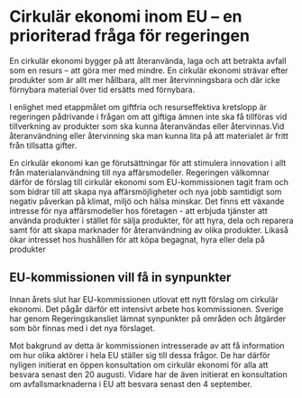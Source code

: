 # Cirkulär ekonomi inom EU – en prioriterad fråga för regeringen

En cirkulär ekonomi bygger på att återanvända, laga och att betrakta avfall som en resurs – att göra mer med mindre. En cirkulär ekonomi strävar efter produkter som är allt mer hållbara, allt mer återvinningsbara och där icke förnybara material över tid ersätts med förnybara.


I enlighet med etappmålet om giftfria och resurseffektiva kretslopp är regeringen pådrivande i frågan om att giftiga ämnen inte ska få tillföras vid tillverkning av produkter som ska kunna återanvändas eller återvinnas.Vid återanvändning eller återvinning ska man kunna lita på att materialet är fritt från tillsatta gifter.

En cirkulär ekonomi kan ge förutsättningar för att stimulera innovation i allt från materialanvändning till nya affärsmodeller. Regeringen välkomnar därför de förslag till cirkulär ekonomi som EU\-kommissionen tagit fram och som bidrar till att skapa nya affärsmöjligheter och nya jobb samtidigt som negativ påverkan på klimat, miljö och hälsa minskar. Det finns ett växande intresse för nya affärsmodeller hos företagen \- att erbjuda tjänster att använda produkter i stället för sälja produkter, för att hyra, dela och reparera samt för att skapa marknader för återanvändning av olika produkter. Likaså ökar intresset hos hushållen för att köpa begagnat, hyra eller dela på produkter

## EU\-kommissionen vill få in synpunkter

Innan årets slut har EU\-kommissionen utlovat ett nytt förslag om cirkulär ekonomi. Det pågår därför ett intensivt arbete hos kommissionen. Sverige har genom Regeringskansliet lämnat synpunkter på områden och åtgärder som bör finnas med i det nya förslaget.

Mot bakgrund av detta är kommissionen intresserade av att få information om hur olika aktörer i hela EU ställer sig till dessa frågor. De har därför nyligen initierat en öppen konsultation om cirkulär ekonomi för alla att besvara senast den 20 augusti. Vidare har de även initierat en konsultation om avfallsmarknaderna i EU att besvara senast den 4 september.
